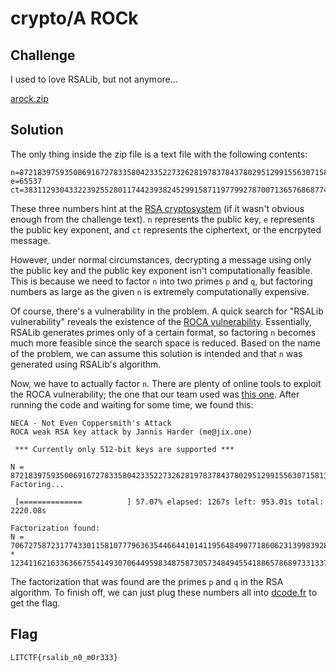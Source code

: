 # crypto/A ROCk

## Challenge

I used to love RSALib, but not anymore...

[arock.zip](https://drive.google.com/uc?export=download&id=1YlGBKe7x0K5erD9O0SxrFjWcCE7sUvfM)

## Solution

The only thing inside the zip file is a text file with the following contents:

```
n=8721839759350069167278335804233522732628197837843780295129915563071581371083672792796544014245271677069445637593635290140076123157617389715458979685368727
e=65537
ct=3831129304332239255280117442393824529915871197799278700713657686877437561020805823052809122048327006270135775002283258453774226602640149683603252934547033
```

These three numbers hint at the [RSA cryptosystem](https://en.wikipedia.org/wiki/RSA_(cryptosystem)) (if it wasn't obvious enough from the challenge text). `n` represents the public key, `e` represents the public key exponent, and `ct` represents the ciphertext, or the encrpyted message.

However, under normal circumstances, decrypting a message using only the public key and the public key exponent isn't computationally feasible. This is because we need to factor `n` into two primes `p` and `q`, but factoring numbers as large as the given `n` is extremely computationally expensive.

Of course, there's a vulnerability in the problem. A quick search for "RSALib vulnerability" reveals the existence of the [ROCA vulnerability](https://en.wikipedia.org/wiki/ROCA_vulnerability). Essentially, RSALib generates primes only of a certain format, so factoring `n` becomes much more feasible since the search space is reduced. Based on the name of the problem, we can assume this solution is intended and that `n` was generated using RSALib's algorithm.

Now, we have to actually factor `n`. There are plenty of online tools to exploit the ROCA vulnerability; the one that our team used was [this one](https://github.com/jix/neca). After running the code and waiting for some time, we found this:

```
NECA - Not Even Coppersmith's Attack
ROCA weak RSA key attack by Jannis Harder (me@jix.one)

 *** Currently only 512-bit keys are supported ***

N = 8721839759350069167278335804233522732628197837843780295129915563071581371083672792796544014245271677069445637593635290140076123157617389715458979685368727
Factoring...

 [==============          ] 57.07% elapsed: 1267s left: 953.01s total: 2220.08s

Factorization found:
N = 70672758723177433011581077796363544664410141195648490771860623139983928782297 * 123411621633636675541493070644959834875873057348494554188657868973313372350191
```

The factorization that was found are the primes `p` and `q` in the RSA algorithm. To finish off, we can just plug these numbers all into [dcode.fr](https://www.dcode.fr/rsa-cipher) to get the flag.

## Flag

`LITCTF{rsalib_n0_m0r333}`
